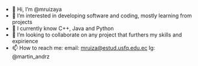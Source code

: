 - 👋 Hi, I’m @mruizaya
- 👀 I’m interested in developing software and coding, mostly learning from projects
- 🌱 I currently know C++, Java and Python
- 💞️ I’m looking to collaborate on any project that furthers my skills and expirience
- 📫 How to reach me: email: mruiza@estud.usfq.edu.ec Ig: @martin_andrz

<!---
mruizaya/mruizaya is a ✨ special ✨ repository because its `README.md` (this file) appears on your GitHub profile.
You can click the Preview link to take a look at your changes.
--->
